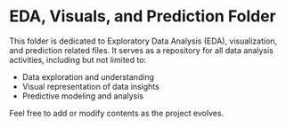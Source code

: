 

# EDA, Visuals, and Prediction Folder

This folder is dedicated to Exploratory Data Analysis (EDA), visualization, and prediction related files. It serves as a repository for all data analysis activities, including but not limited to:
- Data exploration and understanding
- Visual representation of data insights
- Predictive modeling and analysis

Feel free to add or modify contents as the project evolves.
